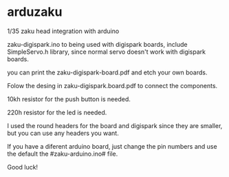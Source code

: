 # arduzaku
1/35 zaku head integration with arduino

zaku-digispark.ino to being used with digispark boards, include SimpleServo.h library, since normal servo doesn't work with digispark boards.

you can print the zaku-digispark-board.pdf and etch your own boards.

Folow the desing in zaku-digispark.board.pdf to connect the components.

10kh resistor for the push button is needed.

220h resistor for the led is needed.

I used the round headers for the board and digispark since they are smaller, but you can use any headers you want.

If you have a diferent arduino board, just change the pin numbers and use the default the #zaku-arduino.ino# file.


Good luck!




